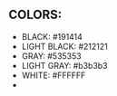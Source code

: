 ## COLORS:
* BLACK: #191414
* LIGHT BLACK: #212121
* GRAY: #535353
* LIGHT GRAY: #b3b3b3
* WHITE: #FFFFFF
*
